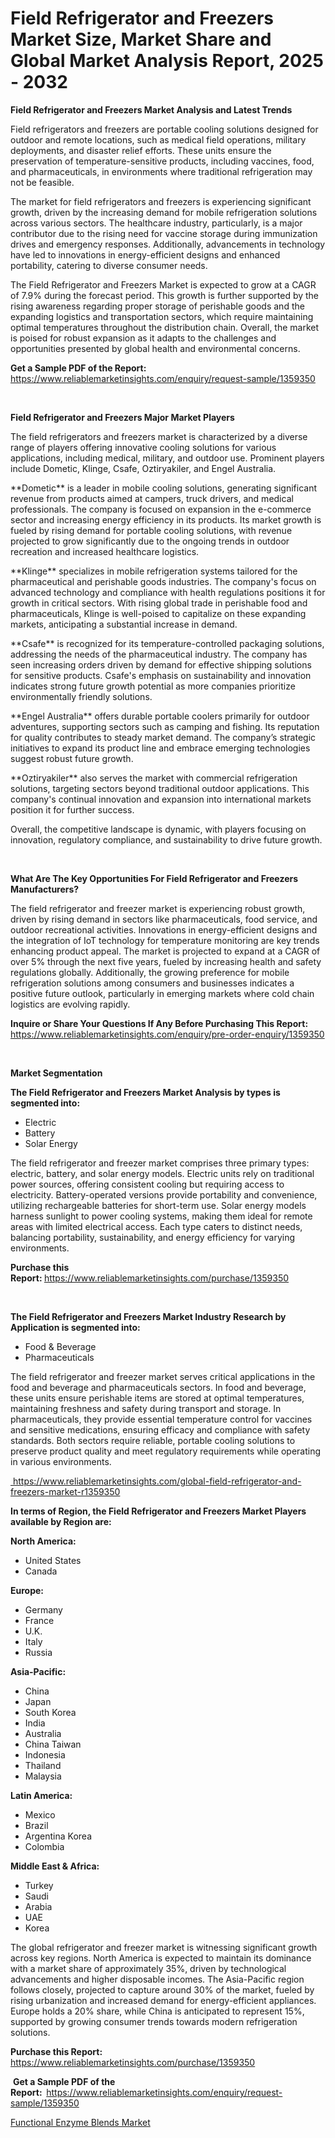 <p><h1>Field Refrigerator and Freezers Market Size, Market Share and Global Market Analysis Report, 2025 - 2032</h1></p><p><strong>Field Refrigerator and Freezers Market Analysis and Latest Trends</strong></p>
<p><p>Field refrigerators and freezers are portable cooling solutions designed for outdoor and remote locations, such as medical field operations, military deployments, and disaster relief efforts. These units ensure the preservation of temperature-sensitive products, including vaccines, food, and pharmaceuticals, in environments where traditional refrigeration may not be feasible.</p><p>The market for field refrigerators and freezers is experiencing significant growth, driven by the increasing demand for mobile refrigeration solutions across various sectors. The healthcare industry, particularly, is a major contributor due to the rising need for vaccine storage during immunization drives and emergency responses. Additionally, advancements in technology have led to innovations in energy-efficient designs and enhanced portability, catering to diverse consumer needs.</p><p>The Field Refrigerator and Freezers Market is expected to grow at a CAGR of 7.9% during the forecast period. This growth is further supported by the rising awareness regarding proper storage of perishable goods and the expanding logistics and transportation sectors, which require maintaining optimal temperatures throughout the distribution chain. Overall, the market is poised for robust expansion as it adapts to the challenges and opportunities presented by global health and environmental concerns.</p></p>
<p><strong>Get a Sample PDF of the Report:&nbsp;</strong> <a href="https://www.reliablemarketinsights.com/enquiry/request-sample/1359350?utm_campaign=3312&utm_medium=2&utm_source=Github&utm_content=ia&utm_term=22032025&utm_id=field-refrigerator-and-freezers">https://www.reliablemarketinsights.com/enquiry/request-sample/1359350</a></p>
<p>&nbsp;</p>
<p><strong>Field Refrigerator and Freezers Major Market Players</strong></p>
<p><p>The field refrigerators and freezers market is characterized by a diverse range of players offering innovative cooling solutions for various applications, including medical, military, and outdoor use. Prominent players include Dometic, Klinge, Csafe, Oztiryakiler, and Engel Australia.</p><p>**Dometic** is a leader in mobile cooling solutions, generating significant revenue from products aimed at campers, truck drivers, and medical professionals. The company is focused on expansion in the e-commerce sector and increasing energy efficiency in its products. Its market growth is fueled by rising demand for portable cooling solutions, with revenue projected to grow significantly due to the ongoing trends in outdoor recreation and increased healthcare logistics.</p><p>**Klinge** specializes in mobile refrigeration systems tailored for the pharmaceutical and perishable goods industries. The company's focus on advanced technology and compliance with health regulations positions it for growth in critical sectors. With rising global trade in perishable food and pharmaceuticals, Klinge is well-poised to capitalize on these expanding markets, anticipating a substantial increase in demand.</p><p>**Csafe** is recognized for its temperature-controlled packaging solutions, addressing the needs of the pharmaceutical industry. The company has seen increasing orders driven by demand for effective shipping solutions for sensitive products. Csafe's emphasis on sustainability and innovation indicates strong future growth potential as more companies prioritize environmentally friendly solutions.</p><p>**Engel Australia** offers durable portable coolers primarily for outdoor adventures, supporting sectors such as camping and fishing. Its reputation for quality contributes to steady market demand. The company’s strategic initiatives to expand its product line and embrace emerging technologies suggest robust future growth.</p><p>**Oztiryakiler** also serves the market with commercial refrigeration solutions, targeting sectors beyond traditional outdoor applications. This company's continual innovation and expansion into international markets position it for further success.</p><p>Overall, the competitive landscape is dynamic, with players focusing on innovation, regulatory compliance, and sustainability to drive future growth.</p></p>
<p>&nbsp;</p>
<p><strong>What Are The Key Opportunities For Field Refrigerator and Freezers Manufacturers?</strong></p>
<p><p>The field refrigerator and freezer market is experiencing robust growth, driven by rising demand in sectors like pharmaceuticals, food service, and outdoor recreational activities. Innovations in energy-efficient designs and the integration of IoT technology for temperature monitoring are key trends enhancing product appeal. The market is projected to expand at a CAGR of over 5% through the next five years, fueled by increasing health and safety regulations globally. Additionally, the growing preference for mobile refrigeration solutions among consumers and businesses indicates a positive future outlook, particularly in emerging markets where cold chain logistics are evolving rapidly.</p></p>
<p><strong>Inquire or Share Your Questions If Any Before Purchasing This Report:</strong> <a href="https://www.reliablemarketinsights.com/enquiry/pre-order-enquiry/1359350?utm_campaign=3312&utm_medium=2&utm_source=Github&utm_content=ia&utm_term=22032025&utm_id=field-refrigerator-and-freezers">https://www.reliablemarketinsights.com/enquiry/pre-order-enquiry/1359350</a></p>
<p>&nbsp;</p>
<p><strong>Market Segmentation</strong></p>
<p><strong>The Field Refrigerator and Freezers Market Analysis by types is segmented into:</strong></p>
<p><ul><li>Electric</li><li>Battery</li><li>Solar Energy</li></ul></p>
<p><p>The field refrigerator and freezer market comprises three primary types: electric, battery, and solar energy models. Electric units rely on traditional power sources, offering consistent cooling but requiring access to electricity. Battery-operated versions provide portability and convenience, utilizing rechargeable batteries for short-term use. Solar energy models harness sunlight to power cooling systems, making them ideal for remote areas with limited electrical access. Each type caters to distinct needs, balancing portability, sustainability, and energy efficiency for varying environments.</p></p>
<p><strong>Purchase this Report:&nbsp;</strong><a href="https://www.reliablemarketinsights.com/purchase/1359350?utm_campaign=3312&utm_medium=2&utm_source=Github&utm_content=ia&utm_term=22032025&utm_id=field-refrigerator-and-freezers">https://www.reliablemarketinsights.com/purchase/1359350</a></p>
<p>&nbsp;</p>
<p><strong>The Field Refrigerator and Freezers Market Industry Research by Application is segmented into:</strong></p>
<p><ul><li>Food & Beverage</li><li>Pharmaceuticals</li></ul></p>
<p><p>The field refrigerator and freezer market serves critical applications in the food and beverage and pharmaceuticals sectors. In food and beverage, these units ensure perishable items are stored at optimal temperatures, maintaining freshness and safety during transport and storage. In pharmaceuticals, they provide essential temperature control for vaccines and sensitive medications, ensuring efficacy and compliance with safety standards. Both sectors require reliable, portable cooling solutions to preserve product quality and meet regulatory requirements while operating in various environments.</p></p>
<p><a href="https://www.reliablemarketinsights.com/global-field-refrigerator-and-freezers-market-r1359350?utm_campaign=3312&utm_medium=2&utm_source=Github&utm_content=ia&utm_term=22032025&utm_id=field-refrigerator-and-freezers">&nbsp;https://www.reliablemarketinsights.com/global-field-refrigerator-and-freezers-market-r1359350</a></p>
<p><strong>In terms of Region, the Field Refrigerator and Freezers Market Players available by Region are:</strong></p>
<p>
    <p> <strong> North America: </strong>
        <ul>
            <li>United States</li>
            <li>Canada</li>
        </ul>
        </p> 
    <p> <strong> Europe: </strong>
        <ul>
            <li>Germany</li>
            <li>France</li>
            <li>U.K.</li>
            <li>Italy</li>
            <li>Russia</li>
        </ul>
        </p> 
    <p> <strong> Asia-Pacific: </strong>
        <ul>
            <li>China</li>
            <li>Japan</li>
            <li>South Korea</li>
            <li>India</li>
            <li>Australia</li>
            <li>China Taiwan</li>
            <li>Indonesia</li>
            <li>Thailand</li>
            <li>Malaysia</li>
        </ul>
        </p> 
    <p> <strong> Latin America: </strong>
        <ul>
            <li>Mexico</li>
            <li>Brazil</li>
            <li>Argentina Korea</li>
            <li>Colombia</li>
        </ul>
        </p> 
    <p> <strong> Middle East & Africa: </strong>
        <ul>
            <li>Turkey</li>
            <li>Saudi</li>
            <li>Arabia</li>
            <li>UAE</li>
            <li>Korea</li>
        </ul>
    </p>
    </p>
<p><p>The global refrigerator and freezer market is witnessing significant growth across key regions. North America is expected to maintain its dominance with a market share of approximately 35%, driven by technological advancements and higher disposable incomes. The Asia-Pacific region follows closely, projected to capture around 30% of the market, fueled by rising urbanization and increased demand for energy-efficient appliances. Europe holds a 20% share, while China is anticipated to represent 15%, supported by growing consumer trends towards modern refrigeration solutions.</p></p>
<p><strong>Purchase this Report: </strong><a href="https://www.reliablemarketinsights.com/purchase/1359350?utm_campaign=3312&utm_medium=2&utm_source=Github&utm_content=ia&utm_term=22032025&utm_id=field-refrigerator-and-freezers">https://www.reliablemarketinsights.com/purchase/1359350</a></p>
<p>&nbsp;<strong>Get a Sample PDF of the Report:&nbsp;&nbsp;</strong><a href="https://www.reliablemarketinsights.com/enquiry/request-sample/1359350?utm_campaign=3312&utm_medium=2&utm_source=Github&utm_content=ia&utm_term=22032025&utm_id=field-refrigerator-and-freezers">https://www.reliablemarketinsights.com/enquiry/request-sample/1359350</a></p>
<p><strong></strong></p>
<p><p><a href="https://github.com/casimbrhelck/Market-Research-Report-List-1/blob/main/functional-enzyme-blends-market.md?utm_campaign=3312&utm_medium=2&utm_source=Github&utm_content=ia&utm_term=22032025&utm_id=field-refrigerator-and-freezers">Functional Enzyme Blends Market</a></p></p>